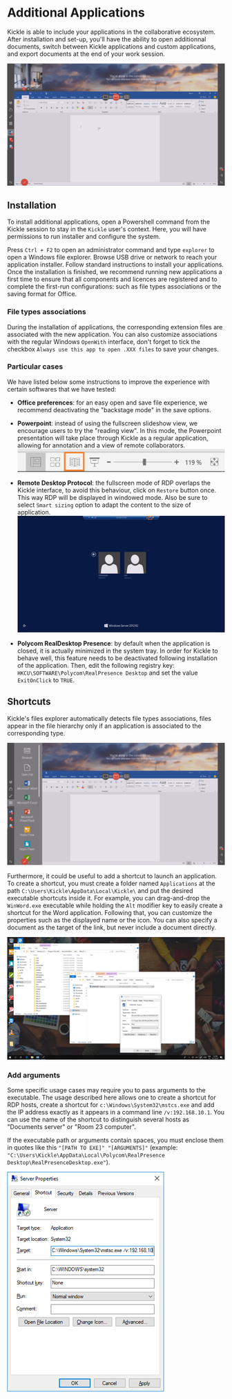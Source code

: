 <!--
    Page : Features/Applications
    Author : Jérémie Gilliot
    Latest Update : 11/06/2018
    Confidential : No
	Partner : No
	Public : Yes
    Version : 1.0
-->

# Additional Applications

Kickle is able to include your applications in the collaborative ecosystem. After installation and set-up, you'll have the ability to open additionnal documents, switch between Kickle applications and custom applications, and export documents at the end of your work session.

![Wrapped](../img/app_word.png)

## Installation
To install additional applications, open a Powershell command from the Kickle session to stay in the `Kickle` user's context. Here, you will have permissions to run installer and configure the system.

Press `Ctrl + F2` to open an administrator command and type `explorer` to open a Windows file explorer. Browse USB drive or network to reach your application installer. Follow standard instructions to install your applications. Once the installation is finished, we recommend running new applications a first time to ensure that all components and licences are registered and to complete the first-run configurations: such as file types associations or the saving format for Office.

### File types associations
During the installation of applications, the corresponding extension files are associated with the new application. You can also customize associations with the regular Windows `OpenWith` interface, don't forget to tick the checkbox `Always use this app to open .XXX files` to save your changes.

### Particular cases
We have listed below some instructions to improve the experience with certain softwares that we have tested:

* __Office preferences__: for an easy open and save file experience, we recommend deactivating the "backstage mode" in the save options.
<!-- TODO force kickle explorer handling in all cases -->

* __Powerpoint__: instead of using the fullscreen slideshow view, we encourage users to try the "reading view". In this mode, the Powerpoint presentation will take place through Kickle as a regular application, allowing for annotation and a view of remote collaborators.
![Reading-view](../img/app_readingview.png)

* __Remote Desktop Protocol__: the fullscreen mode of RDP overlaps the Kickle interface, to avoid this behaviour, click on `Restore` button once. This way RDP will be displayed in windowed mode. Also be sure to select `Smart sizing` option to adapt the content to the size of application.
![Reading-view](../img/app_rdp.png)

* __Polycom RealDesktop Presence__: by default when the application is closed, it is actually minimized in the system tray. In order for Kickle to behave well, this feature needs to be deactivated following installation of the application. Then, edit the following registry key: `HKCU\SOFTWARE\Polycom\RealPresence Desktop` and set the value `ExitOnClick` to `TRUE`.
<!-- `HKLM\SOFTWARE\Wow6432Node\Polycom\RealPresence\Desktop` S-1-5-21-XXXX-500 -->

## Shortcuts
Kickle's files explorer automatically detects file types associations, files appear in the file hierarchy only if an application is associated to the corresponding type.

![Voila](../img/app_shortcuts.png)

Furthermore, it could be useful to add a shortcut to launch an application. To create a shortcut, you must create a folder named `Applications` at the path `C:\Users\Kickle\AppData\Local\Kickle\` and put the desired executable shortcuts inside it. For example, you can drag-and-drop the `WinWord.exe` executable while holding the `Alt` modifier key to easily create a shortcut for the Word application. Following that, you can customize the properties such as the displayed name or the icon. You can also specify a document as the target of the link, but never include a document directly.

![Shortcut-creation](../img/app_shortcuts_creation.png)

### Add arguments

Some specific usage cases may require you to pass arguments to the executable. The usage described here allows one to create a shortcut for RDP hosts, create a shortcut for `c:\Windows\System32\mstcs.exe` and add the IP address exactly as it appears in a command line `/v:192.168.10.1`. You can use the name of the shortcut to distinguish several hosts as "Documents server" or "Room 23 computer".

If the executable path or arguments contain spaces, you must enclose them in quotes like this `"[PATH TO EXE]" "[ARGUMENTS]"` (example: `"C:\Users\Kickle\AppData\Local\Polycom\RealPresence Desktop\RealPresenceDesktop.exe"`).

![Shortcut-mstsc](../img/app_mstsc.png)
